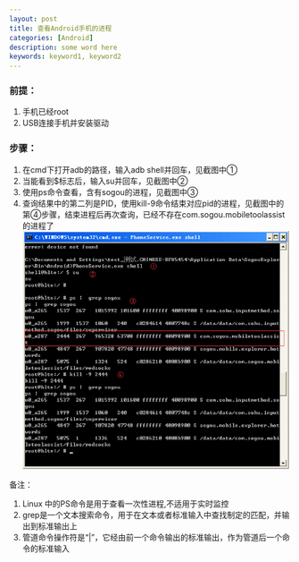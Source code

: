 ```yaml
---
layout: post
title: 查看Android手机的进程
categories: [Android]
description: some word here
keywords: keyword1, keyword2
---
```


### 前提：  

1. 手机已经root
2. USB连接手机并安装驱动

### 步骤：

1. 在cmd下打开adb的路径，输入adb shell并回车，见截图中①
2. 当能看到$标志后，输入su并回车，见截图中②
3. 使用ps命令查看，含有sogou的进程，见截图中③
4. 查询结果中的第二列是PID，使用kill-9命令结束对应pid的进程，见截图中的第④步骤，结束进程后再次查询，已经不存在com.sogou.mobiletoolassist的进程了
![2015-10-31-1](/images/2015-10-31-1.png) 


备注：  

1. Linux 中的PS命令是用于查看一次性进程,不适用于实时监控
2. grep是一个文本搜索命令，用于在文本或者标准输入中查找制定的匹配，并输出到标准输出上
3. 管道命令操作符是“|”，它经由前一个命令输出的标准输出，作为管道后一个命令的标准输入










































